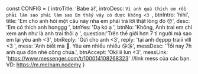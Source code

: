 const CONFIG = {
    introTitle: 'Babe à!',
    introDesc: `Vì anh quá thích em rồi phải làm sao phải làm sao
Em thấy vậy có được không <3 `,
    btnIntro: 'hihi',
    title: 'Em cho anh hỏi một câu này nha em phải trả lời thật lòng đó  😙',
    desc: 'Em có thích anh honggg  ',
    btnYes: 'Dạ kó ạ ',
    btnNo: 'Không, Anh trai em chỉ xem anh như là anh trai thôi ạ ',
    question:'Trên thế giới hơn 7 tỉ người mà sao em lại yêu anh <3',
    btnReply: 'Gửi cho anh <3',
    reply: 'tại anh đẹppp traiii vlll <3 ',
    mess: 'Anh biết mà 🥰. Yêu em nhiều nhiều 😘😘',
    messDesc: 'Tối nay 7h anh qua đón nhé công chúa.',
    btnAccept: 'Okiiiii lun <3',
    messLink: 'https://www.messenger.com/t/100014108268323' //link mess của các bạn. VD: https://m.me/nam.nodemy
}
